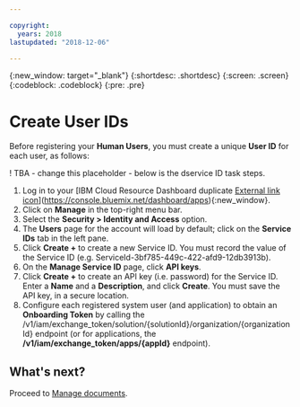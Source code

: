 ```yaml
---

copyright:
  years: 2018
lastupdated: "2018-12-06"

---
```


{:new_window: target="_blank"}
{:shortdesc: .shortdesc}
{:screen: .screen}
{:codeblock: .codeblock}
{:pre: .pre}


# Create User IDs

Before registering your **Human Users**, you must create a unique **User ID** for
each user, as follows:

! TBA - change this placeholder - below is the dservice ID task steps.

1. Log in to your [IBM Cloud Resource Dashboard duplicate [External link icon](images/launch-glyph.svg "External link icon")](https://console.bluemix.net/dashboard/apps){:new_window}.
2. Click on **Manage** in the top-right menu bar.
3. Select the **Security > Identity and Access** option.
4. The **Users** page for the account will load by default; click on the **Service IDs** tab
in the left pane.
5. Click **Create +** to create a new Service ID. You must record the value of the Service ID (e.g. ServiceId-3bf785-449c-422-afd9-12db3913b).
6. On the **Manage Service ID** page, click **API keys**.
7. Click **Create +** to create an API key (i.e. password) for the Service ID. Enter a
**Name** and a **Description**, and click **Create**. You must save the API key, in a secure location.
8. Configure each registered system user (and application) to obtain an **Onboarding Token** by calling the /v1/iam/exchange_token/solution/{solutionId}/organization/{organizationId} endpoint (or for applications, the **/v1/iam/exchange_token/apps/{appId}** endpoint).

## What's next?
Proceed to [Manage documents](manage-documents.html).
